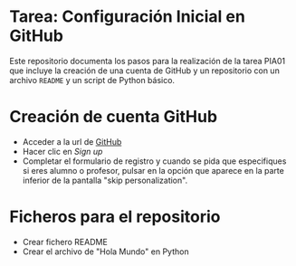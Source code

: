# Tarea: Configuración Inicial en GitHub

Este repositorio documenta los pasos para la realización de la tarea PIA01 que incluye la creación de una cuenta de GitHub y un repositorio con un archivo `README` y un script de Python básico.

# Creación de cuenta GitHub
- Acceder a la url de [GitHub](https://github.com)
- Hacer clic en *Sign up*
- Completar el formulario de registro y cuando se pida que especifiques si eres alumno o profesor, pulsar en la opción que aparece en la parte inferior de la pantalla "skip personalization".

# Ficheros para el repositorio
- Crear fichero README
- Crear el archivo de "Hola Mundo" en Python
